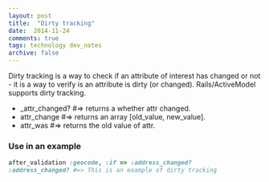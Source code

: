 ```yaml
---
layout: post
title:  "Dirty tracking"
date:  2014-11-24
comments: true
tags: technology dev_notes
archive: false
---
```

Dirty tracking is a way to check if an attribute of interest has changed or not - it is a way to verify is an attribute is dirty (or changed). Rails/ActiveModel supports dirty tracking.

+ \_attr_changed?  #=> returns a whether attr changed.
+ attr\_change  #=> returns an array [old\_value, new_value].
+ attr_was  #=> returns the old value of attr.

### Use in an example

```ruby
after_validation :geocode, :if => :address_changed?
:address_changed? #=> This is an example of dirty tracking
```